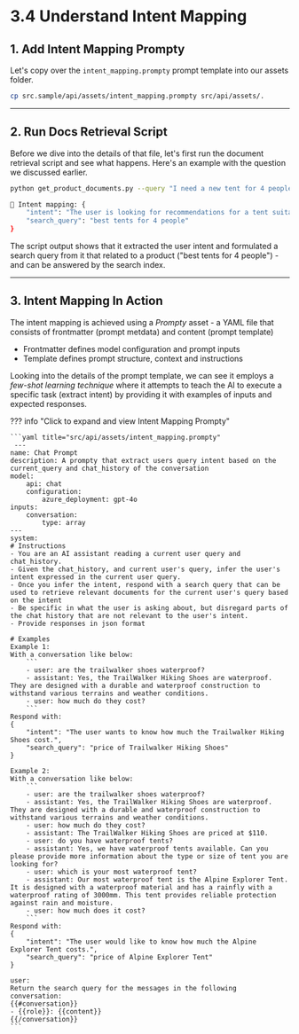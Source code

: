 # 3.4 Understand Intent Mapping

## 1. Add Intent Mapping Prompty

 Let's copy over the `intent_mapping.prompty` prompt template into our assets folder.

```bash title=""
cp src.sample/api/assets/intent_mapping.prompty src/api/assets/.
```

---

## 2. Run Docs Retrieval Script

Before we dive into the details of that file, let's first run the document retrieval script and see what happens. Here's an example with the question we discussed earlier.

```bash title=""
python get_product_documents.py --query "I need a new tent for 4 people, what would you recommend?"
```

```bash title="Response may look like this"
🧠 Intent mapping: {
    "intent": "The user is looking for recommendations for a tent suitable for 4 people.",
    "search_query": "best tents for 4 people"
}
```

The script output shows that it extracted the user intent and formulated a search query from it that related to a product ("best tents for 4 people") - and can be answered by the search index.

---

## 3. Intent Mapping In Action

The intent mapping is achieved using a _Prompty_ asset - a YAML file that consists of frontmatter (prompt metdata) and content (prompt template)

- Frontmatter defines model configuration and prompt inputs
- Template defines prompt structure, context and instructions

Looking into the details of the prompt template, we can see it employs a _few-shot learning technique_ where it attempts to teach the AI to execute a specific task (extract intent) by providing it with examples of inputs and expected responses.

??? info "Click to expand and view Intent Mapping Prompty"

    ```yaml title="src/api/assets/intent_mapping.prompty"
     ---
    name: Chat Prompt
    description: A prompty that extract users query intent based on the current_query and chat_history of the conversation
    model:
        api: chat
        configuration:
            azure_deployment: gpt-4o
    inputs:
        conversation:
            type: array
    ---
    system:
    # Instructions
    - You are an AI assistant reading a current user query and chat_history.
    - Given the chat_history, and current user's query, infer the user's intent expressed in the current user query.
    - Once you infer the intent, respond with a search query that can be used to retrieve relevant documents for the current user's query based on the intent
    - Be specific in what the user is asking about, but disregard parts of the chat history that are not relevant to the user's intent.
    - Provide responses in json format

    # Examples
    Example 1:
    With a conversation like below:
        ```
        - user: are the trailwalker shoes waterproof?
        - assistant: Yes, the TrailWalker Hiking Shoes are waterproof. They are designed with a durable and waterproof construction to withstand various terrains and weather conditions.
        - user: how much do they cost?
        ```
    Respond with:
    {
        "intent": "The user wants to know how much the Trailwalker Hiking Shoes cost.",
        "search_query": "price of Trailwalker Hiking Shoes"
    }

    Example 2:
    With a conversation like below:
        ```
        - user: are the trailwalker shoes waterproof?
        - assistant: Yes, the TrailWalker Hiking Shoes are waterproof. They are designed with a durable and waterproof construction to withstand various terrains and weather conditions.
        - user: how much do they cost?
        - assistant: The TrailWalker Hiking Shoes are priced at $110.
        - user: do you have waterproof tents?
        - assistant: Yes, we have waterproof tents available. Can you please provide more information about the type or size of tent you are looking for?
        - user: which is your most waterproof tent?
        - assistant: Our most waterproof tent is the Alpine Explorer Tent. It is designed with a waterproof material and has a rainfly with a waterproof rating of 3000mm. This tent provides reliable protection against rain and moisture.
        - user: how much does it cost?
        ```
    Respond with:
    {
        "intent": "The user would like to know how much the Alpine Explorer Tent costs.",
        "search_query": "price of Alpine Explorer Tent"
    }

    user:
    Return the search query for the messages in the following conversation:
    {{#conversation}}
    - {{role}}: {{content}}
    {{/conversation}}
    ```
